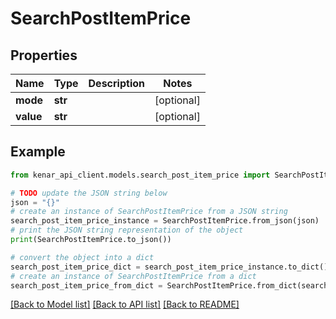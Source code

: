 # SearchPostItemPrice


## Properties

Name | Type | Description | Notes
------------ | ------------- | ------------- | -------------
**mode** | **str** |  | [optional] 
**value** | **str** |  | [optional] 

## Example

```python
from kenar_api_client.models.search_post_item_price import SearchPostItemPrice

# TODO update the JSON string below
json = "{}"
# create an instance of SearchPostItemPrice from a JSON string
search_post_item_price_instance = SearchPostItemPrice.from_json(json)
# print the JSON string representation of the object
print(SearchPostItemPrice.to_json())

# convert the object into a dict
search_post_item_price_dict = search_post_item_price_instance.to_dict()
# create an instance of SearchPostItemPrice from a dict
search_post_item_price_from_dict = SearchPostItemPrice.from_dict(search_post_item_price_dict)
```
[[Back to Model list]](../README.md#documentation-for-models) [[Back to API list]](../README.md#documentation-for-api-endpoints) [[Back to README]](../README.md)


